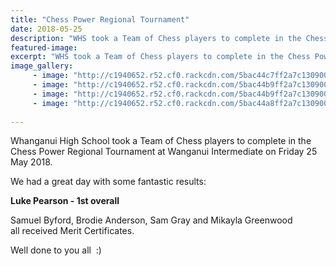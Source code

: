 ```yaml
---
title: "Chess Power Regional Tournament"
date: 2018-05-25
description: "WHS took a Team of Chess players to complete in the Chess Power Regional Tournament..."
featured-image: 
excerpt: "WHS took a Team of Chess players to complete in the Chess Power Regional Tournament."
image_gallery:
	 - image: "http://c1940652.r52.cf0.rackcdn.com/5bac44c7ff2a7c1309000151/Luke-Pearson-1st-Chess-Tourny-WU-2018.jpg"
	 - image: "http://c1940652.r52.cf0.rackcdn.com/5bac44b9ff2a7c130900014e/WHS-2nd-team-Chess-tounry-WU-2018.jpg"
	 - image: "http://c1940652.r52.cf0.rackcdn.com/5bac44b9ff2a7c130900014d/Playing-chess-tourny-WU-2018.jpg"
	 - image: "http://c1940652.r52.cf0.rackcdn.com/5bac44a8ff2a7c130900014b/Chess-Power-Tourny-Reg-in-WU-logo.jpg"
	
---
```


<p>Whanganui High School took a Team of Chess players to complete in the Chess Power Regional Tournament at Wanganui Intermediate on Friday 25 May 2018.</p>
<p>We had a great day with some fantastic results:</p>
<p><strong>Luke Pearson - 1st overall</strong></p>
<p><span>Samuel Byford, Brodie Anderson, Sam Gray and Mikayla Greenwood all</span>&nbsp;received Merit Certificates.</p>
<p>Well done to you all&nbsp; :)</p>

